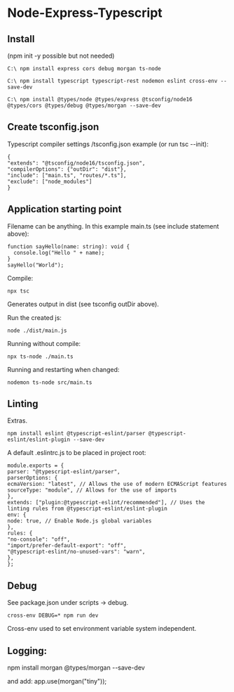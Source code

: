 # Node-Express-Typescript

## Install

(npm init -y possible but not needed)

```
C:\ npm install express cors debug morgan ts-node

C:\ npm install typescript typescript-rest nodemon eslint cross-env --save-dev

C:\ npm install @types/node @types/express @tsconfig/node16 @types/cors @types/debug @types/morgan --save-dev

```

## Create tsconfig.json

Typescript compiler settings /tsconfig.json example (or run tsc --init):

```
{
"extends": "@tsconfig/node16/tsconfig.json",
"compilerOptions": {"outDir": "dist"},
"include": ["main.ts", "routes/*.ts"],
"exclude": ["node_modules"]
}
```

## Application starting point

Filename can be anything. In this example main.ts (see include statement above):

```
function sayHello(name: string): void {
  console.log("Hello " + name);
}
sayHello("World");
```

Compile:

```
npx tsc
```

Generates output in dist (see tsconfig outDir above).

Run the created js:

```
node ./dist/main.js
```

Running without compile:

```
npx ts-node ./main.ts
```

Running and restarting when changed:

```
nodemon ts-node src/main.ts
```

## Linting

Extras.

```
npm install eslint @typescript-eslint/parser @typescript-eslint/eslint-plugin --save-dev
```

A default .eslintrc.js to be placed in project root:

```
module.exports = {
parser: "@typescript-eslint/parser",
parserOptions: {
ecmaVersion: "latest", // Allows the use of modern ECMAScript features
sourceType: "module", // Allows for the use of imports
},
extends: ["plugin:@typescript-eslint/recommended"], // Uses the linting rules from @typescript-eslint/eslint-plugin
env: {
node: true, // Enable Node.js global variables
},
rules: {
"no-console": "off",
"import/prefer-default-export": "off",
"@typescript-eslint/no-unused-vars": "warn",
},
};
```

## Debug

See package.json under scripts -> debug.

```
cross-env DEBUG=* npm run dev
```

Cross-env used to set environment variable system independent.

## Logging:

npm install morgan @types/morgan --save-dev

and add:
app.use(morgan("tiny"));
